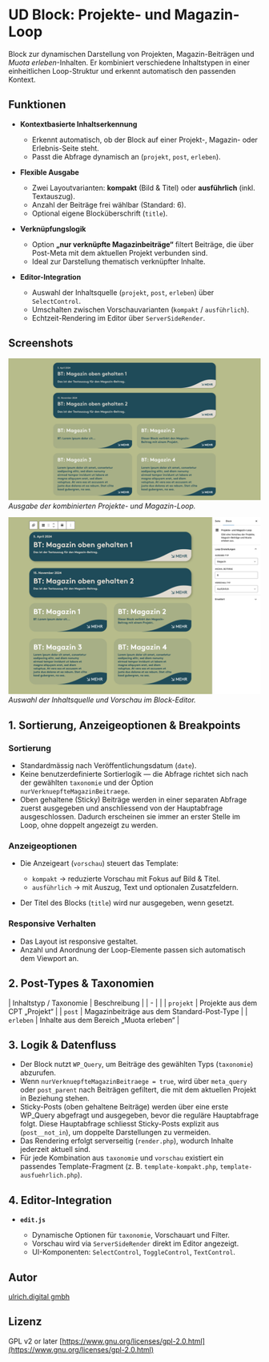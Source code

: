 # UD Block: Projekte- und Magazin-Loop

Block zur dynamischen Darstellung von Projekten, Magazin-Beiträgen und *Muota erleben*-Inhalten.
Er kombiniert verschiedene Inhaltstypen in einer einheitlichen Loop-Struktur und erkennt automatisch den passenden Kontext.



## Funktionen

* **Kontextbasierte Inhaltserkennung**

  * Erkennt automatisch, ob der Block auf einer Projekt-, Magazin- oder Erlebnis-Seite steht.
  * Passt die Abfrage dynamisch an (`projekt`, `post`, `erleben`).

* **Flexible Ausgabe**

  * Zwei Layoutvarianten: **kompakt** (Bild & Titel) oder **ausführlich** (inkl. Textauszug).
  * Anzahl der Beiträge frei wählbar (Standard: 6).
  * Optional eigene Blocküberschrift (`title`).

* **Verknüpfungslogik**

  * Option **„nur verknüpfte Magazinbeiträge“** filtert Beiträge,
    die über Post-Meta mit dem aktuellen Projekt verbunden sind.
  * Ideal zur Darstellung thematisch verknüpfter Inhalte.

* **Editor-Integration**

  * Auswahl der Inhaltsquelle (`projekt`, `post`, `erleben`) über `SelectControl`.
  * Umschalten zwischen Vorschauvarianten (`kompakt` / `ausführlich`).
  * Echtzeit-Rendering im Editor über `ServerSideRender`.



## Screenshots

![Frontend-Ansicht](./assets/ud-loop-block-muota.png)
*Ausgabe der kombinierten Projekte- und Magazin-Loop.*

![Editor-Ansicht](./assets/editor-view.png)
*Auswahl der Inhaltsquelle und Vorschau im Block-Editor.*



## 1. Sortierung, Anzeigeoptionen & Breakpoints

### Sortierung

* Standardmässig nach Veröffentlichungsdatum (`date`).
* Keine benutzerdefinierte Sortierlogik — die Abfrage richtet sich nach der gewählten `taxonomie` und der Option `nurVerknuepfteMagazinBeitraege`.
* Oben gehaltene (Sticky) Beiträge werden in einer separaten Abfrage zuerst ausgegeben und anschliessend von der Hauptabfrage ausgeschlossen. Dadurch erscheinen sie immer an erster Stelle im Loop, ohne doppelt angezeigt zu werden.

### Anzeigeoptionen

* Die Anzeigeart (`vorschau`) steuert das Template:

  * `kompakt` → reduzierte Vorschau mit Fokus auf Bild & Titel.
  * `ausführlich` → mit Auszug, Text und optionalen Zusatzfeldern.
* Der Titel des Blocks (`title`) wird nur ausgegeben, wenn gesetzt.

### Responsive Verhalten

* Das Layout ist responsive gestaltet.
* Anzahl und Anordnung der Loop-Elemente passen sich automatisch dem Viewport an.



## 2. Post-Types & Taxonomien

| Inhaltstyp / Taxonomie | Beschreibung                               |
| - |  |
| `projekt`              | Projekte aus dem CPT „Projekt“             |
| `post`                 | Magazinbeiträge aus dem Standard-Post-Type |
| `erleben`              | Inhalte aus dem Bereich „Muota erleben“    |



## 3. Logik & Datenfluss

* Der Block nutzt `WP_Query`, um Beiträge des gewählten Typs (`taxonomie`) abzurufen.
* Wenn `nurVerknuepfteMagazinBeitraege = true`, wird über `meta_query` oder `post_parent` nach Beiträgen gefiltert, die mit dem aktuellen Projekt in Beziehung stehen.
* Sticky-Posts (oben gehaltene Beiträge) werden über eine erste WP_Query abgefragt und ausgegeben, bevor die reguläre Hauptabfrage folgt. Diese Hauptabfrage schliesst Sticky-Posts explizit aus (`post__not_in`), um doppelte Darstellungen zu vermeiden.
* Das Rendering erfolgt serverseitig (`render.php`), wodurch Inhalte jederzeit aktuell sind.
* Für jede Kombination aus `taxonomie` und `vorschau` existiert ein passendes Template-Fragment (z. B. `template-kompakt.php`, `template-ausfuehrlich.php`).



## 4. Editor-Integration

* **`edit.js`**

  * Dynamische Optionen für `taxonomie`, Vorschauart und Filter.
  * Vorschau wird via `ServerSideRender` direkt im Editor angezeigt.
  * UI-Komponenten: `SelectControl`, `ToggleControl`, `TextControl`.







## Autor

[ulrich.digital gmbh](https://ulrich.digital)


## Lizenz

GPL v2 or later
[https://www.gnu.org/licenses/gpl-2.0.html](https://www.gnu.org/licenses/gpl-2.0.html)

